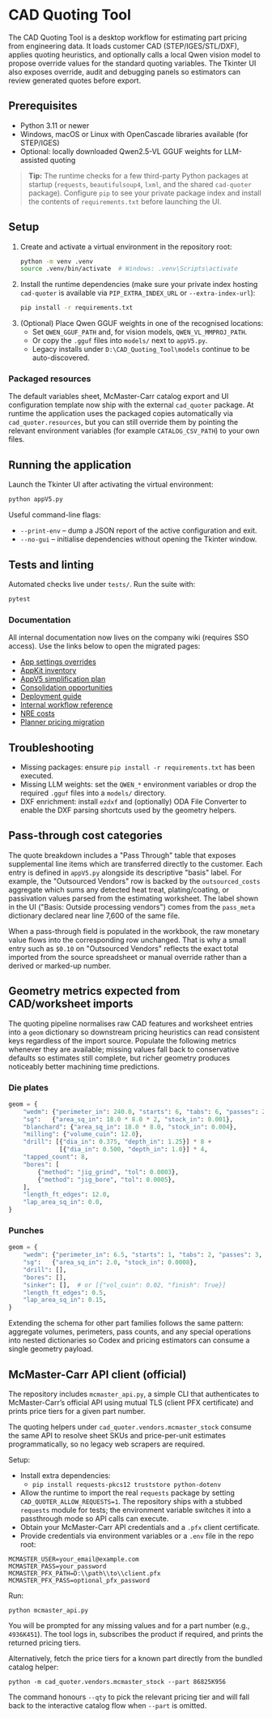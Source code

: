 # CAD Quoting Tool

The CAD Quoting Tool is a desktop workflow for estimating part pricing from
engineering data.  It loads customer CAD (STEP/IGES/STL/DXF), applies quoting
heuristics, and optionally calls a local Qwen vision model to propose override
values for the standard quoting variables.  The Tkinter UI also exposes
override, audit and debugging panels so estimators can review generated quotes
before export.

## Prerequisites

* Python 3.11 or newer
* Windows, macOS or Linux with OpenCascade libraries available (for STEP/IGES)
* Optional: locally downloaded Qwen2.5-VL GGUF weights for LLM-assisted quoting

> **Tip:** The runtime checks for a few third-party Python packages at startup
> (`requests`, `beautifulsoup4`, `lxml`, and the shared `cad-quoter` package).
> Configure `pip` to see your private package index and install the contents of
> `requirements.txt` before launching the UI.

## Setup

1. Create and activate a virtual environment in the repository root:
   ```bash
   python -m venv .venv
   source .venv/bin/activate  # Windows: .venv\Scripts\activate
   ```
2. Install the runtime dependencies (make sure your private index hosting
   `cad-quoter` is available via `PIP_EXTRA_INDEX_URL` or `--extra-index-url`):
   ```bash
   pip install -r requirements.txt
   ```
3. (Optional) Place Qwen GGUF weights in one of the recognised locations:
   * Set `QWEN_GGUF_PATH` and, for vision models, `QWEN_VL_MMPROJ_PATH`.
   * Or copy the `.gguf` files into `models/` next to `appV5.py`.
   * Legacy installs under `D:\CAD_Quoting_Tool\models` continue to be
     auto-discovered.

### Packaged resources

The default variables sheet, McMaster-Carr catalog export and UI configuration
template now ship with the external `cad_quoter` package. At runtime the
application uses the packaged copies automatically via
`cad_quoter.resources`, but you can still override them by pointing the
relevant environment variables (for example `CATALOG_CSV_PATH`) to your own
files.

## Running the application

Launch the Tkinter UI after activating the virtual environment:

```bash
python appV5.py
```

Useful command-line flags:

* `--print-env` – dump a JSON report of the active configuration and exit.
* `--no-gui` – initialise dependencies without opening the Tkinter window.

## Tests and linting

Automated checks live under `tests/`.  Run the suite with:

```bash
pytest
```

### Documentation

All internal documentation now lives on the company wiki (requires SSO
access).  Use the links below to open the migrated pages:

* [App settings overrides](https://wiki.company.com/display/CAD/CAD+Quoting+Tool+-+App+Settings+Overrides)
* [AppKit inventory](https://wiki.company.com/display/CAD/CAD+Quoting+Tool+-+AppKit+Inventory)
* [AppV5 simplification plan](https://wiki.company.com/display/CAD/CAD+Quoting+Tool+-+AppV5+Simplification+Plan)
* [Consolidation opportunities](https://wiki.company.com/display/CAD/CAD+Quoting+Tool+-+Consolidation+Opportunities)
* [Deployment guide](https://wiki.company.com/display/CAD/CAD+Quoting+Tool+-+Deployment+Guide)
* [Internal workflow reference](https://wiki.company.com/display/CAD/CAD+Quoting+Tool+-+Internal+Workflow+Reference)
* [NRE costs](https://wiki.company.com/display/CAD/CAD+Quoting+Tool+-+NRE+Costs)
* [Planner pricing migration](https://wiki.company.com/display/CAD/CAD+Quoting+Tool+-+Planner+Pricing+Migration)

## Troubleshooting

* Missing packages: ensure `pip install -r requirements.txt` has been executed.
* Missing LLM weights: set the `QWEN_*` environment variables or drop the
  required `.gguf` files into a `models/` directory.
* DXF enrichment: install `ezdxf` and (optionally) ODA File Converter to enable
  the DXF parsing shortcuts used by the geometry helpers.

## Pass-through cost categories

The quote breakdown includes a "Pass Through" table that exposes supplemental
line items which are transferred directly to the customer.  Each entry is
defined in `appV5.py` alongside its descriptive "basis" label.  For example, the
"Outsourced Vendors" row is backed by the `outsourced_costs` aggregate which
sums any detected heat treat, plating/coating, or passivation values parsed from
the estimating worksheet.  The label shown in the UI ("Basis: Outside processing
vendors") comes from the `pass_meta` dictionary declared near line 7,600 of the
same file.

When a pass-through field is populated in the workbook, the raw monetary value
flows into the corresponding row unchanged.  That is why a small entry such as
`$0.10` on "Outsourced Vendors" reflects the exact total imported from the
source spreadsheet or manual override rather than a derived or marked-up number.

## Geometry metrics expected from CAD/worksheet imports

The quoting pipeline normalises raw CAD features and worksheet entries into a
`geom` dictionary so downstream pricing heuristics can read consistent keys
regardless of the import source.  Populate the following metrics whenever they
are available; missing values fall back to conservative defaults so estimates
still complete, but richer geometry produces noticeably better machining time
predictions.

### Die plates

```python
geom = {
    "wedm": {"perimeter_in": 240.0, "starts": 6, "tabs": 6, "passes": 2, "wire_in": 0.010},
    "sg":   {"area_sq_in": 18.0 * 8.0 * 2, "stock_in": 0.001},           # both faces
    "blanchard": {"area_sq_in": 18.0 * 8.0, "stock_in": 0.004},
    "milling": {"volume_cuin": 12.0},                                   # pocket volume
    "drill": [{"dia_in": 0.375, "depth_in": 1.25}] * 8 +
              [{"dia_in": 0.500, "depth_in": 1.0}] * 4,
    "tapped_count": 8,
    "bores": [
        {"method": "jig_grind", "tol": 0.0003},
        {"method": "jig_bore", "tol": 0.0005},
    ],
    "length_ft_edges": 12.0,
    "lap_area_sq_in": 0.0,
}
```

### Punches

```python
geom = {
    "wedm": {"perimeter_in": 6.5, "starts": 1, "tabs": 2, "passes": 3, "wire_in": 0.008},
    "sg":   {"area_sq_in": 2.0, "stock_in": 0.0008},
    "drill": [],
    "bores": [],
    "sinker": [],  # or [{"vol_cuin": 0.02, "finish": True}]
    "length_ft_edges": 0.5,
    "lap_area_sq_in": 0.15,
}
```

Extending the schema for other part families follows the same pattern: aggregate
volumes, perimeters, pass counts, and any special operations into nested
dictionaries so Codex and pricing estimators can consume a single geometry
payload.

## McMaster-Carr API client (official)

The repository includes `mcmaster_api.py`, a simple CLI that authenticates to
McMaster-Carr’s official API using mutual TLS (client PFX certificate) and
prints price tiers for a given part number.

The quoting helpers under `cad_quoter.vendors.mcmaster_stock` consume the same
API to resolve sheet SKUs and price-per-unit estimates programmatically, so no
legacy web scrapers are required.

Setup:

- Install extra dependencies:
  - `pip install requests-pkcs12 truststore python-dotenv`
- Allow the runtime to import the real `requests` package by setting
  `CAD_QUOTER_ALLOW_REQUESTS=1`.  The repository ships with a stubbed
  `requests` module for tests; the environment variable switches it into a
  passthrough mode so API calls can execute.
- Obtain your McMaster-Carr API credentials and a `.pfx` client certificate.
- Provide credentials via environment variables or a `.env` file in the repo
  root:

```
MCMASTER_USER=your_email@example.com
MCMASTER_PASS=your_password
MCMASTER_PFX_PATH=D:\\path\\to\\client.pfx
MCMASTER_PFX_PASS=optional_pfx_password
```

Run:

```
python mcmaster_api.py
```

You will be prompted for any missing values and for a part number (e.g.,
`4936K451`). The tool logs in, subscribes the product if required, and prints
the returned pricing tiers.

Alternatively, fetch the price tiers for a known part directly from the bundled
catalog helper:

```
python -m cad_quoter.vendors.mcmaster_stock --part 86825K956
```

The command honours `--qty` to pick the relevant pricing tier and will fall
back to the interactive catalog flow when `--part` is omitted.
